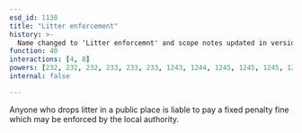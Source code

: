 ```yaml
---
esd_id: 1138
title: "Litter enforcement"
history: >-
  Name changed to 'Litter enforcemnt' and scope notes updated in version 4.00.
function: 40
interactions: [4, 8]
powers: [232, 232, 232, 233, 233, 233, 1243, 1244, 1245, 1245, 1245, 1245, 1246, 1247, 1248, 1249, 1250, 1250, 1251, 1252, 1252, 1252, 1252, 1252, 2091, 2091, 2091, 2344, 2344]
internal: false

---
```


Anyone who drops litter in a public place is liable to pay a fixed penalty fine which may be enforced by the local authority.

